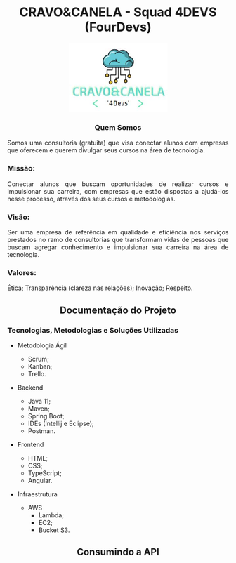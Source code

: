 <h1 align="center"> CRAVO&CANELA - Squad 4DEVS (FourDevs) </h1>

<p align="center">
<img src="/readme/logo5.JPG" width=225 alt="Logo Cravo&Canela"/>
</p>

<h3 align="center" > Quem Somos </h3>
<p align="justify">Somos uma consultoria (gratuita) que visa conectar alunos com empresas que oferecem e querem divulgar seus cursos na área de tecnologia.</p>

<h3>Missão: </h3>
<p align="justify">Conectar alunos que buscam oportunidades de realizar cursos e impulsionar sua carreira, com empresas que estão dispostas a ajudá-los nesse processo,  através dos seus cursos e metodologias. </p>

<h3>Visão: </h3>
<p align="justify">Ser uma empresa de referência em qualidade e eficiência nos serviços prestados no ramo de consultorias que transformam vidas de pessoas que buscam agregar conhecimento e impulsionar sua carreira na área de tecnologia.</p>

<h3>Valores: </h3>
<p align="justify">Ética; Transparência (clareza nas relações); Inovação; Respeito.</p>

<h2 align="center" > Documentação do Projeto </h3>

<h3> Tecnologias, Metodologias e Soluções Utilizadas </h3>

* Metodologia Ágil
    - Scrum;
    - Kanban;
    - Trello.

* Backend
    - Java 11;
    - Maven;
    - Spring Boot;
    - IDEs (Intellij e Eclipse);
    - Postman.

* Frontend
    - HTML;
    - CSS;
    - TypeScript;
    - Angular.

* Infraestrutura 
    - AWS
        - Lambda;
        - EC2;
        - Bucket S3.

<h2 align="center" > Consumindo a API </h3>



